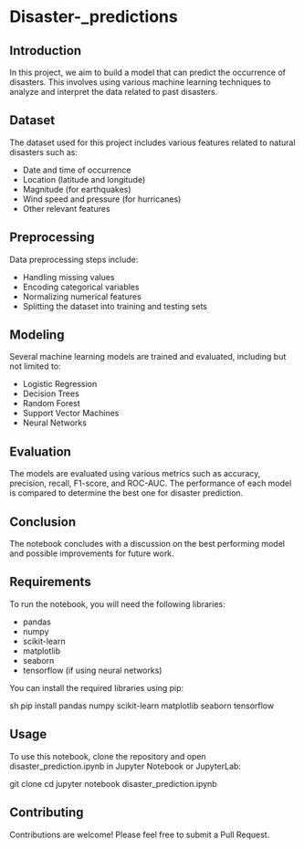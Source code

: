 # Disaster-_predictions
## Introduction

In this project, we aim to build a model that can predict the occurrence of disasters. This involves using various machine learning techniques to analyze and interpret the data related to past disasters.

## Dataset

The dataset used for this project includes various features related to natural disasters such as:

- Date and time of occurrence
- Location (latitude and longitude)
- Magnitude (for earthquakes)
- Wind speed and pressure (for hurricanes)
- Other relevant features

## Preprocessing

Data preprocessing steps include:

- Handling missing values
- Encoding categorical variables
- Normalizing numerical features
- Splitting the dataset into training and testing sets

## Modeling

Several machine learning models are trained and evaluated, including but not limited to:

- Logistic Regression
- Decision Trees
- Random Forest
- Support Vector Machines
- Neural Networks

## Evaluation

The models are evaluated using various metrics such as accuracy, precision, recall, F1-score, and ROC-AUC. The performance of each model is compared to determine the best one for disaster prediction.

## Conclusion

The notebook concludes with a discussion on the best performing model and possible improvements for future work.

## Requirements

To run the notebook, you will need the following libraries:

- pandas
- numpy
- scikit-learn
- matplotlib
- seaborn
- tensorflow (if using neural networks)

You can install the required libraries using pip:

sh
pip install pandas numpy scikit-learn matplotlib seaborn tensorflow

## Usage

To use this notebook, clone the repository and open disaster_prediction.ipynb in Jupyter Notebook or JupyterLab:

git clone <repository-url>
cd <repository-directory>
jupyter notebook disaster_prediction.ipynb

## Contributing

Contributions are welcome! Please feel free to submit a Pull Request.


